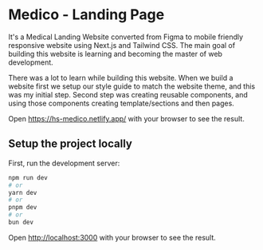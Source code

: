 # Medico - Landing Page

It's a Medical Landing Website converted from Figma to mobile friendly responsive website using Next.js and Tailwind CSS. The main goal of building this website is learning and becoming the master of web development.

There was a lot to learn while building this website. When we build a website first we setup our style guide to match the website theme, and this was my initial step. Second step was creating reusable components, and using those components creating template/sections and then pages.

Open https://hs-medico.netlify.app/ with your browser to see the result.

## Setup the project locally

First, run the development server:

```bash
npm run dev
# or
yarn dev
# or
pnpm dev
# or
bun dev
```

Open [http://localhost:3000](http://localhost:3000) with your browser to see the result.

